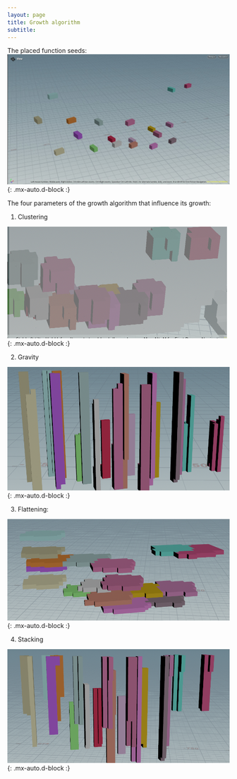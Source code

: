 ```yaml
---
layout: page
title: Growth algorithm
subtitle: 
---
```

The placed function seeds:
![function seeds](/assets/img/seeds.png){: .mx-auto.d-block :}

The four parameters of the growth algorithm that influence its growth:

1) Clustering

![clustering](/assets/img/clustering.png){: .mx-auto.d-block :}

2) Gravity

![gravity](/assets/img/gravity.png){: .mx-auto.d-block :}

3) Flattening:

![flattening](/assets/img/flattening.png){: .mx-auto.d-block :}

4) Stacking

![stacking](/assets/img/stacking.png){: .mx-auto.d-block :}